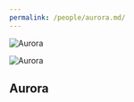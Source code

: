 ```yaml
---
permalink: /people/aurora.md/
---
```


![Aurora](/assests/images/aurora.png)

![Aurora](/assests/images/aurora_forge.png)

## Aurora
